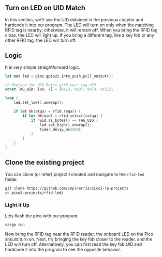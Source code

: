 ## Turn on LED on UID Match
In this section, we'll use the UID obtained in the previous chapter and hardcode it into our program. The LED will turn on only when the matching RFID tag is nearby; otherwise, it will remain off. When you bring the RFID tag close, the LED will light up. If you bring a different tag, like a key fob or any other RFID tag, the LED will turn off.

## Logic
It is very simple straightforward logic.

```rust
let mut led = pins.gpio25.into_push_pull_output();

// Replace the UID Bytes with your tag UID
const TAG_UID: [u8; 4] = [0x13, 0x37, 0x73, 0x31];

loop {
    led.set_low().unwrap();

    if let Ok(atqa) = rfid.reqa() {
        if let Ok(uid) = rfid.select(&atqa) {
            if *uid.as_bytes() == TAG_UID {
                led.set_high().unwrap();
                timer.delay_ms(500);
            }
        }
    }
}

```


## Clone the existing project
You can clone (or refer) project I created and navigate to the `rfid-led` folder.

```sh
git clone https://github.com/ImplFerris/pico2-rp-projects
cd pico2-projects/rfid-led/
```


### Light it Up
Lets flash the pico with our program.
```sh
cargo run
``` 
Now bring the RFID tag near the RFID reader, the onboard LED on the Pico should turn on. Next, try bringing the key fob closer to the reader, and the LED will turn off. Alternatively, you can first read the key fob UID and hardcode it into the program to see the opposite behavior.
